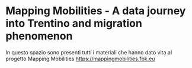 #  Mapping Mobilities  - A data journey into Trentino and migration phenomenon

In questo spazio sono presenti tutti i materiali che hanno dato vita al progetto Mapping Mobilities
https://mappingmobilities.fbk.eu
